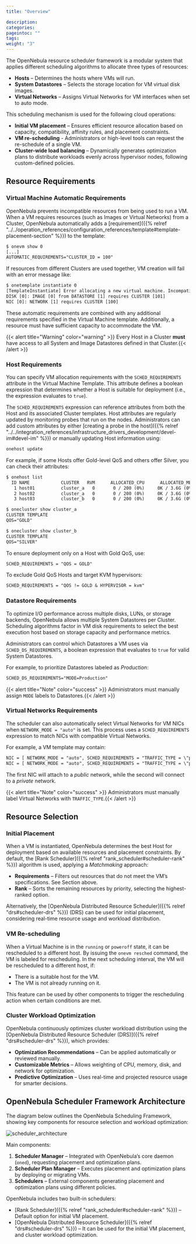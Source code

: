 ```yaml
---
title: "Overview"

description:
categories:
pageintoc: ""
tags:
weight: "3"
---
```


<a id="scheduler-overview"></a>

<!--# Resource Scheduler Overview -->

The OpenNebula resource scheduler framework is a modular system that applies different scheduling algorithms to allocate three types of resources:

- **Hosts** – Determines the hosts where VMs will run.
- **System Datastores** – Selects the storage location for VM virtual disk images.
- **Virtual Networks** – Assigns Virtual Networks for VM interfaces when set to auto mode.

This scheduling mechanism is used for the following cloud operations:

- **Initial VM placement** – Ensures efficient resource allocation based on capacity, compatibility, affinity rules, and placement constraints.
- **VM re-scheduling** - Administrators or high-level tools can request the re-schedule of a single VM.
- **Cluster-wide load balancing** – Dynamically generates optimization plans to distribute workloads evenly across hypervisor nodes, following custom-defined policies.

## Resource Requirements

### Virtual Machine Automatic Requirements

OpenNebula prevents incompatible resources from being used to run a VM. When a VM requires resources (such as Images or Virtual Networks) from a Cluster, OpenNebula automatically adds a [requirement]({{% relref "../../operation_references/configuration_references/template#template-placement-section" %}}) to the template:

```default
$ onevm show 0
[...]
AUTOMATIC_REQUIREMENTS="CLUSTER_ID = 100"
```

If resources from different Clusters are used together, VM creation will fail with an error message like:

```default
$ onetemplate instantiate 0
[TemplateInstantiate] Error allocating a new virtual machine. Incompatible cluster IDs.
DISK [0]: IMAGE [0] from DATASTORE [1] requires CLUSTER [101]
NIC [0]: NETWORK [1] requires CLUSTER [100]
```

These automatic requirements are combined with any additional requirements specified in the Virtual Machine template. Additionally, a resource must have sufficient capacity to accommodate the VM.

{{< alert title="Warning" color="warning" >}}
Every Host in a Cluster **must** have access to all System and Image Datastores defined in that Cluster.{{< /alert >}} 

### Host Requirements

You can specify VM allocation requirements with the `SCHED_REQUIREMENTS` attribute in the Virtual Machine Template. This attribute defines a boolean expression that determines whether a Host is suitable for deployment (i.e., the expression evaluates to `true`).

The `SCHED_REQUIREMENTS` expression can reference attributes from both the Host and its associated Cluster templates. Host attributes are regularly updated by monitoring probes that run on the nodes. Administrators can add custom attributes by either [creating a probe in the host]({{% relref "../../integration_references/infrastructure_drivers_development/devel-im#devel-im" %}}) or manually updating Host information using:

```default
onehost update
```

For example, if some Hosts offer Gold-level QoS and others offer Silver, you can check their attributes:

```default
$ onehost list
  ID NAME            CLUSTER   RVM      ALLOCATED_CPU      ALLOCATED_MEM STAT
   1 host01          cluster_a   0       0 / 200 (0%)     0K / 3.6G (0%) on
   2 host02          cluster_a   0       0 / 200 (0%)     0K / 3.6G (0%) on
   3 host03          cluster_b   0       0 / 200 (0%)     0K / 3.6G (0%) on

$ onecluster show cluster_a
CLUSTER TEMPLATE
QOS="GOLD"

$ onecluster show cluster_b
CLUSTER TEMPLATE
QOS="SILVER"
```

To ensure deployment only on a Host with Gold QoS, use:

```default
SCHED_REQUIREMENTS = "QOS = GOLD"
```

To exclude Gold QoS Hosts and target KVM hypervisors:

```default
SCHED_REQUIREMENTS = "QOS != GOLD & HYPERVISOR = kvm"
```

### Datastore Requirements

To optimize I/O performance across multiple disks, LUNs, or storage backends, OpenNebula allows multiple System Datastores per Cluster. Scheduling algorithms factor in VM disk requirements to select the best execution host based on storage capacity and performance metrics.

Administrators can control which Datastores a VM uses via `SCHED_DS_REQUIREMENTS`, a boolean expression that evaluates to `true` for valid System Datastores.

For example, to prioritize Datastores labeled as *Production*:

```default
SCHED_DS_REQUIREMENTS="MODE=Production"
```

{{< alert title="Note" color="success" >}}
Administrators must manually assign `MODE` labels to Datastores.{{< /alert >}} 

### Virtual Networks Requirements

The scheduler can also automatically select Virtual Networks for VM NICs when `NETWORK_MODE = "auto"` is set. This process uses a `SCHED_REQUIREMENTS` expression to match NICs with compatible Virtual Networks.

For example, a VM template may contain:

```default
NIC = [ NETWORK_MODE = "auto", SCHED_REQUIREMENTS = "TRAFFIC_TYPE = \"public\"" ]
NIC = [ NETWORK_MODE = "auto", SCHED_REQUIREMENTS = "TRAFFIC_TYPE = \"private\"" ]
```

The first NIC will attach to a *public* network, while the second will connect to a *private* network.

{{< alert title="Note" color="success" >}}
Administrators must manually label Virtual Networks with `TRAFFIC_TYPE`.{{< /alert >}} 

## Resource Selection

### Initial Placement

When a VM is instantiated, OpenNebula determines the best Host for deployment based on available resources and placement constraints. By default, the [Rank Scheduler]({{% relref "rank_scheduler#scheduler-rank" %}}) algorithm is used, applying a *Matchmaking* approach:

- **Requirements** – Filters out resources that do not meet the VM’s specifications. See Section above.
- **Rank** – Sorts the remaining resources by priority, selecting the highest-ranked option.

Alternatively, the [OpenNebula Distributed Resource Scheduler]({{% relref "drs#scheduler-drs" %}}) (DRS) can be used for initial placement, considering real-time resource usage and workload distribution.

### VM Re-scheduling

When a Virtual Machine is in the `running` or `poweroff` state, it can be rescheduled to a different host. By issuing the `onevm resched` command, the VM is labeled for rescheduling. In the next scheduling interval, the VM will be rescheduled to a different host, if:

* There is a suitable host for the VM.
* The VM is not already running on it.

This feature can be used by other components to trigger the rescheduling action when certain conditions are met.

### Cluster Workload Optimization

OpenNebula continuously optimizes cluster workload distribution using the [OpenNebula Distributed Resource Scheduler (DRS)]({{% relref "drs#scheduler-drs" %}}), which provides:

- **Optimization Recommendations** – Can be applied automatically or reviewed manually.
- **Customizable Metrics** – Allows weighting of CPU, memory, disk, and network for optimization.
- **Predictive Optimization** – Uses real-time and projected resource usage for smarter decisions.

## OpenNebula Scheduler Framework Architecture

The diagram below outlines the OpenNebula Scheduling Framework, showing key components for resource selection and workload optimization:

![scheduler_architecture](/images/scheduler_architecture.png)

Main components:

1. **Scheduler Manager** – Integrated with OpenNebula’s core daemon (`oned`), requesting placement and optimization plans.
2. **Scheduler Plan Manager** – Executes placement and optimization plans by deploying or migrating VMs.
3. **Schedulers** – External components generating placement and optimization plans using different policies.

OpenNebula includes two built-in schedulers:

- [Rank Scheduler]({{% relref "rank_scheduler#scheduler-rank" %}}) – Default option for initial VM placement.
- [OpenNebula Distributed Resource Scheduler]({{% relref "drs#scheduler-drs" %}}) – It can be used for the initial VM placement, and cluster workload optimization.
